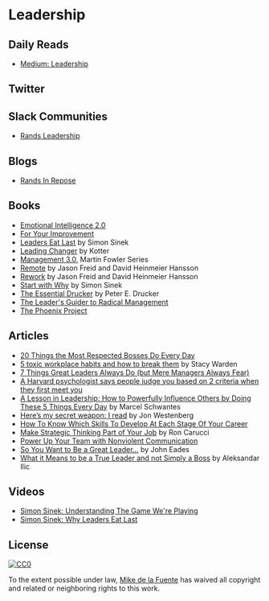 # Leadership
## Daily Reads
- [Medium: Leadership](https://medium.com/tag/leadership/latest)

## Twitter

## Slack Communities
- [Rands Leadership](http://randsinrepose.com/welcome-to-rands-leadership-slack/)

## Blogs
- [Rands In Repose](http://randsinrepose.com/blog/)

## Books
- [Emotional Intelligence 2.0]()
- [For Your Improvement]()
- [Leaders Eat Last]() by Simon Sinek
- [Leading Changer]() by Kotter
- [Management 3.0](), Martin Fowler Series
- [Remote]() by Jason Freid and David Heinmeier Hansson
- [Rework]() by Jason Freid and David Heinmeier Hansson
- [Start with Why]() by Simon Sinek
- [The Essential Drucker]() by Peter E. Drucker
- [The Leader's Guider to Radical Management]()
- [The Phoenix Project]()

## Articles
- [20 Things the Most Respected Bosses Do Every Day](http://www.inc.com/bill-murphy-jr/want-to-be-a-highly-respected-boss-20-things-to-do-every-day.html) 
- [5 toxic workplace habits and how to break them](https://www.pluralsight.com/blog/career/break-these-bad-work-habits) by Stacy Warden
- [7 Things Great Leaders Always Do (but Mere Managers Always Fear)](http://www.inc.com/bill-murphy-jr/7-things-great-leaders-always-do-but-mere-managers-always-fear.html)
- [A Harvard psychologist says people judge you based on 2 criteria when they first meet you](http://www.businessinsider.com/harvard-psychologist-amy-cuddy-how-people-judge-you-2016-1) 
- [A Lesson in Leadership: How to Powerfully Influence Others by Doing These 5 Things Every Day](http://www.inc.com/marcel-schwantes/a-lesson-in-leadership-how-to-powerfully-influence-others-by-doing-these-5-thing.html) by Marcel Schwantes
- [Here’s my secret weapon: I read](https://medium.com/hi-my-name-is-jon/heres-my-secret-weapon-i-read-1bf722d1cfeb#.6rkcm0h4o)  by Jon Westenberg
- [How To Know Which Skills To Develop At Each Stage Of Your Career](https://www.fastcompany.com/3059358/your-most-productive-self/how-to-know-which-skills-to-develop-at-each-stage-of-your-career) 
- [Make Strategic Thinking Part of Your Job](https://hbr.org/2016/10/make-strategic-thinking-part-of-your-job) by Ron Carucci
- [Power Up Your Team with Nonviolent Communication](http://firstround.com/review/power-up-your-team-with-nonviolent-communication-principles/)
- [So You Want to Be a Great Leader...](https://www.linkedin.com/pulse/so-you-want-great-leader-john-eades) by John Eades
- [What it Means to be a True Leader and not Simply a Boss](http://www.lifehack.org/489013/what-it-means-to-be-a-true-leader-and-not-simply-a-boss) by Aleksandar Ilic

## Videos
- [Simon Sinek: Understanding The Game We're Playing](https://www.youtube.com/watch?v=sjxNTcsquG8) 
- [Simon Sinek: Why Leaders Eat Last](https://www.youtube.com/watch?v=ReRcHdeUG9Y) 

## License

[![CC0](https://mirrors.creativecommons.org/presskit/buttons/88x31/svg/cc-zero.svg)](https://creativecommons.org/publicdomain/zero/1.0/)

To the extent possible under law, [Mike de la Fuente](http://twitter.highfiveboom.com) has waived all copyright and related or neighboring rights to this work.
